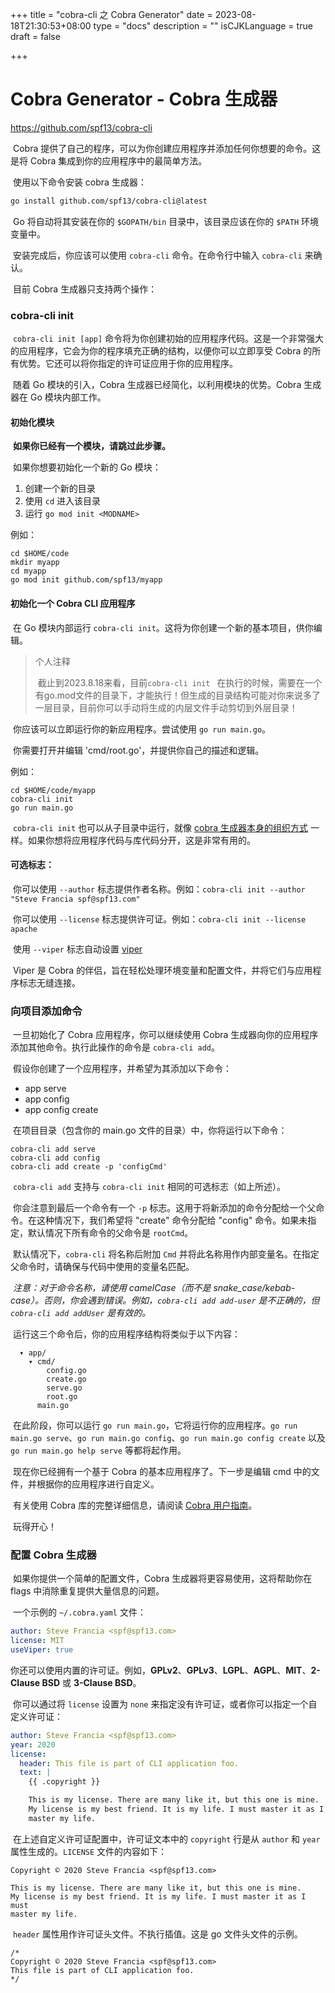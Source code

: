 +++
title = "cobra-cli 之 Cobra Generator"
date = 2023-08-18T21:30:53+08:00
type = "docs"
description = ""
isCJKLanguage = true
draft = false

+++

# Cobra Generator - Cobra 生成器

https://github.com/spf13/cobra-cli



​	Cobra 提供了自己的程序，可以为你创建应用程序并添加任何你想要的命令。这是将 Cobra 集成到你的应用程序中的最简单方法。

​	使用以下命令安装 cobra 生成器：

```bash
go install github.com/spf13/cobra-cli@latest
```

​	Go 将自动将其安装在你的 `$GOPATH/bin` 目录中，该目录应该在你的 `$PATH` 环境变量中。

​	安装完成后，你应该可以使用 `cobra-cli` 命令。在命令行中输入 `cobra-cli` 来确认。

​	目前 Cobra 生成器只支持两个操作：

### cobra-cli init

​	`cobra-cli init [app]` 命令将为你创建初始的应用程序代码。这是一个非常强大的应用程序，它会为你的程序填充正确的结构，以便你可以立即享受 Cobra 的所有优势。它还可以将你指定的许可证应用于你的应用程序。

​	随着 Go 模块的引入，Cobra 生成器已经简化，以利用模块的优势。Cobra 生成器在 Go 模块内部工作。

#### 初始化模块

​	**如果你已经有一个模块，请跳过此步骤。**

​	如果你想要初始化一个新的 Go 模块： 

1. 创建一个新的目录
2. 使用 `cd` 进入该目录
3. 运行 `go mod init <MODNAME>`

例如：

```
cd $HOME/code 
mkdir myapp
cd myapp
go mod init github.com/spf13/myapp
```



#### 初始化一个 Cobra CLI 应用程序

​	在 Go 模块内部运行 `cobra-cli init`。这将为你创建一个新的基本项目，供你编辑。

> 个人注释
>
> ​	截止到2023.8.18来看，目前`cobra-cli init ` 在执行的时候，需要在一个有go.mod文件的目录下，才能执行！但生成的目录结构可能对你来说多了一层目录，目前你可以手动将生成的内层文件手动剪切到外层目录！

​	你应该可以立即运行你的新应用程序。尝试使用 `go run main.go`。

​	你需要打开并编辑 'cmd/root.go'，并提供你自己的描述和逻辑。

例如：

```
cd $HOME/code/myapp
cobra-cli init
go run main.go
```

​	`cobra-cli init` 也可以从子目录中运行，就像 [cobra 生成器本身的组织方式](https://github.com/spf13/cobra-cli) 一样。如果你想将应用程序代码与库代码分开，这是非常有用的。

#### 可选标志：

​	你可以使用 `--author` 标志提供作者名称。例如：`cobra-cli init --author "Steve Francia spf@spf13.com"`

​	你可以使用 `--license` 标志提供许可证。例如：`cobra-cli init --license apache`

​	使用 `--viper` 标志自动设置 [viper](https://github.com/spf13/viper)

​	Viper 是 Cobra 的伴侣，旨在轻松处理环境变量和配置文件，并将它们与应用程序标志无缝连接。

### 向项目添加命令

​	一旦初始化了 Cobra 应用程序，你可以继续使用 Cobra 生成器向你的应用程序添加其他命令。执行此操作的命令是 `cobra-cli add`。

​	假设你创建了一个应用程序，并希望为其添加以下命令： 

- app serve
- app config
- app config create

​	在项目目录（包含你的 main.go 文件的目录）中，你将运行以下命令：

```
cobra-cli add serve
cobra-cli add config
cobra-cli add create -p 'configCmd'
```

​	`cobra-cli add` 支持与 `cobra-cli init` 相同的可选标志（如上所述）。

​	你会注意到最后一个命令有一个 `-p` 标志。这用于将新添加的命令分配给一个父命令。在这种情况下，我们希望将 "create" 命令分配给 "config" 命令。如果未指定，默认情况下所有命令的父命令是 `rootCmd`。

​	默认情况下，`cobra-cli` 将名称后附加 `Cmd` 并将此名称用作内部变量名。在指定父命令时，请确保与代码中使用的变量名匹配。

​	*注意：对于命令名称，请使用 camelCase（而不是 snake_case/kebab-case）。否则，你会遇到错误。例如，`cobra-cli add add-user` 是不正确的，但 `cobra-cli add addUser` 是有效的。*

​	运行这三个命令后，你的应用程序结构将类似于以下内容：

```
  ▾ app/
    ▾ cmd/
        config.go
        create.go
        serve.go
        root.go
      main.go
```

​	在此阶段，你可以运行 `go run main.go`，它将运行你的应用程序。`go run main.go serve`、`go run main.go config`、`go run main.go config create` 以及 `go run main.go help serve` 等都将起作用。

​	现在你已经拥有一个基于 Cobra 的基本应用程序了。下一步是编辑 cmd 中的文件，并根据你的应用程序进行自定义。

​	有关使用 Cobra 库的完整详细信息，请阅读 [Cobra 用户指南](https://github.com/spf13/cobra/blob/main/site/content/user_guide.md#using-the-cobra-library)。

​	玩得开心！

### 配置 Cobra 生成器

​	如果你提供一个简单的配置文件，Cobra 生成器将更容易使用，这将帮助你在 flags 中消除重复提供大量信息的问题。

​	一个示例的 `~/.cobra.yaml` 文件：

```yml
author: Steve Francia <spf@spf13.com>
license: MIT
useViper: true
```

​	你还可以使用内置的许可证。例如，**GPLv2**、**GPLv3**、**LGPL**、**AGPL**、**MIT**、**2-Clause BSD** 或 **3-Clause BSD**。

​	你可以通过将 `license` 设置为 `none` 来指定没有许可证，或者你可以指定一个自定义许可证：

```yml
author: Steve Francia <spf@spf13.com>
year: 2020
license:
  header: This file is part of CLI application foo.
  text: |
    {{ .copyright }}

    This is my license. There are many like it, but this one is mine.
    My license is my best friend. It is my life. I must master it as I must
    master my life.
```

​	在上述自定义许可证配置中，许可证文本中的 `copyright` 行是从 `author` 和 `year` 属性生成的。`LICENSE` 文件的内容如下：

```
Copyright © 2020 Steve Francia <spf@spf13.com>

This is my license. There are many like it, but this one is mine.
My license is my best friend. It is my life. I must master it as I must
master my life.
```

​	`header` 属性用作许可证头文件。不执行插值。这是 go 文件头文件的示例。

```
/*
Copyright © 2020 Steve Francia <spf@spf13.com>
This file is part of CLI application foo.
*/
```